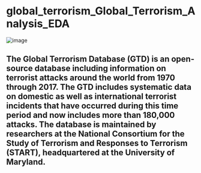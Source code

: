 # global_terrorism_Global_Terrorism_Analysis_EDA

![image](https://github.com/atul1994s/Global_Terrorism_Analysis_EDA/assets/76198727/ce6c2d59-e1f3-4b90-8fb6-e27d1043607d)

## <b> The Global Terrorism Database (GTD) is an open-source database including information on terrorist attacks around the world from 1970 through 2017. The GTD includes systematic data on domestic as well as international terrorist incidents that have occurred during this time period and now includes more than 180,000 attacks. The database is maintained by researchers at the National Consortium for the Study of Terrorism and Responses to Terrorism (START), headquartered at the University of Maryland.</b>
